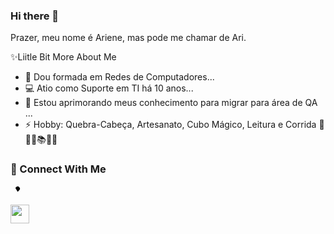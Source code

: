 ### Hi there 👋
Prazer, meu nome é Ariene, mas pode me chamar de Ari.


✨Liitle Bit More About Me

- 🔭 Dou formada em Redes de Computadores...
- 💻 Atio como Suporte em TI há 10 anos...
- 🌱 Estou aprimorando meus conhecimento para migrar para área de QA  ...
- ⚡ Hobby:  Quebra-Cabeça, Artesanato, Cubo Mágico, Leitura e Corrida  🧮🎨🎲📚🏃‍♀️


<div class="markdown-heading" dir="auto"><h3 class="heading-element" dir="auto">👥 Connect With Me</h3><a id="user-content--connect-with-me" class="anchor" aria-label="Permalink: 👥 Connect With Me" href="#-connect-with-me"><svg class="octicon octicon-link" viewBox="0 0 16 16" version="1.1" width="16" height="16" aria-hidden="true"><path d="m7.775 3.275 1.25-1.25a3.5 3.5 0 1 1 4.95 4.95l-2.5 2.5a3535001495075175100101810427517510011042018 1.998 1.998 0 0 0 2.83 0l2.5-2.5a2.002 2.002 0 0 0-2.83-2.83l-1.25 1.25a.7517510011042018.751.751 0 0 1-.018-1.042Zm-4.69 9.64a1.998 1.998 0 0 0 2.83 0l1.25-1.25a.7517510011042018.751.751 0 0 1 .018 1.042l-1.25 1.25a3.5 3.5 0 1 1-4.95-4.95l2.5-2.5a3535001495075175100101810427517510011042018 1.998 1.998 0 0 0-2.83 0l-2.5 2.5a1.998 1.998 0 0 0 0 2.83Z"></path></svg></a></div>
<p dir="auto"><a href="[https://www.linkedin.com/in/decarvalhogui/](https://www.linkedin.com/in/arienekoike/)" rel="nofollow"><img src="https://camo.githubusercontent.com/29ba59dbf61686238096822c7de916a9b41c40bf362b70e7f2c609551ce8f656/68747470733a2f2f696d672e736869656c64732e696f2f62616467652f6c696e6b6564696e2d2532333030373742352e7376673f7374796c653d666f722d7468652d6261646765266c6f676f3d6c696e6b6564696e266c6f676f436f6c6f723d7768697465" height="30px" data-canonical-src="https://img.shields.io/badge/linkedin-%230077B5.svg?style=for-the-badge&amp;logo=linkedin&amp;logoColor=white" style="max-width: 100%;"></a></p>
</article>
  </div>
</div>
